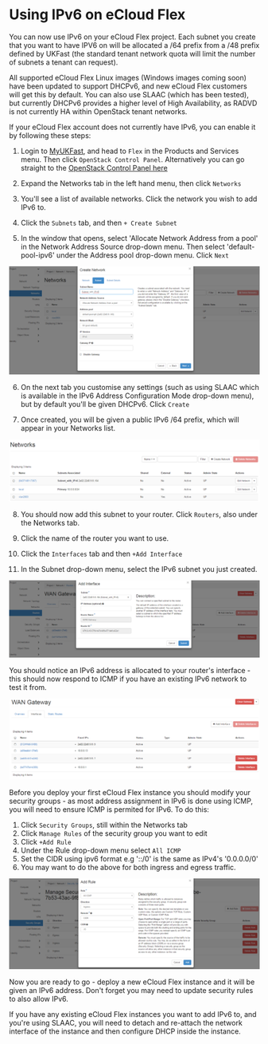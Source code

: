 # Using IPv6 on eCloud Flex

You can now use IPv6 on your eCloud Flex project. Each subnet you create that you want to have IPV6 on will be allocated a /64 prefix from a /48 prefix defined by UKFast (the standard tenant network quota will limit the number of subnets a tenant can request).

All supported eCloud Flex Linux images (Windows images coming soon) have been updated to support DHCPv6, and new eCloud Flex customers will get this by default. You can also use SLAAC (which has been tested), but currently DHCPv6 provides a higher level of High Availability, as RADVD is not currently HA within OpenStack tenant networks.

If your eCloud Flex account does not currently have IPv6, you can enable it by following these steps:

1. Login to [MyUKFast](https://my.ukfast.co.uk), and head to `Flex` in the Products and Services menu.  Then click `OpenStack Control Panel`.  Alternatively you can go straight to the [OpenStack Control Panel here](https://api.openstack.ecloud.co.uk)

2. Expand the Networks tab in the left hand menu, then click `Networks`

3. You'll see a list of available networks.  Click the network you wish to add IPv6 to.

4. Click the `Subnets` tab, and then `+ Create Subnet`

5. In the window that opens, select 'Allocate Network Address from a pool' in the Network Address Source drop-down menu.  Then select 'default-pool-ipv6' under the Address pool drop-down menu.  Click `Next`

![subnet](files/subnet.PNG)

6. On the next tab you customise any settings (such as using SLAAC which is available in the IPv6 Address Configuration Mode drop-down menu), but by default you'll be given DHCPv6.  Click `Create`

7. Once created, you will be given a public IPv6 /64 prefix, which will appear in your Networks list.  

![newsubnet](files/newsubnet.PNG)

8. You should now add this subnet to your router.  Click `Routers`, also under the Networks tab.

9. Click the name of the router you want to use.

10. Click the `Interfaces` tab and then `+Add Interface`

11. In the Subnet drop-down menu, select the IPv6 subnet you just created.

![interface](files/interface.PNG)

You should notice an IPv6 address is allocated to your router's interface - this should now respond to ICMP if you have an existing IPv6 network to test it from.

![newinterface](files/newinterface.PNG)

Before you deploy your first eCloud Flex instance you should modify your security groups - as most address assignment in IPv6 is done using ICMP, you will need to ensure ICMP is permited for IPv6.  To do this:

1. Click `Security Groups`, still within the Networks tab
2. Click `Manage Rules` of the security group you want to edit
3. Click `+Add Rule`
4. Under the Rule drop-down menu select `All ICMP`
5. Set the CIDR using ipv6 format e.g '::/0' is the same as IPv4's '0.0.0.0/0'
6. You may want to do the above for both ingress and egress traffic.

![rule](files/rule.PNG)

Now you are ready to go - deploy a new eCloud Flex instance and it will be given an IPv6 address.  Don't forget you may need to update security rules to also allow IPv6.

If you have any existing eCloud Flex instances you want to add IPv6 to, and you're using SLAAC, you will need to detach and re-attach the network interface of the instance and then configure DHCP inside the instance.
